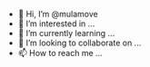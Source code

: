 - 👋 Hi, I’m @mulamove
- 👀 I’m interested in ...
- 🌱 I’m currently learning ...
- 💞️ I’m looking to collaborate on ...
- 📫 How to reach me ...

<!---
mulamove/mulamove is a ✨ special ✨ repository because its `README.md` (this file) appears on your GitHub profile.
You can click the Preview link to take a look at your changes.
--->
